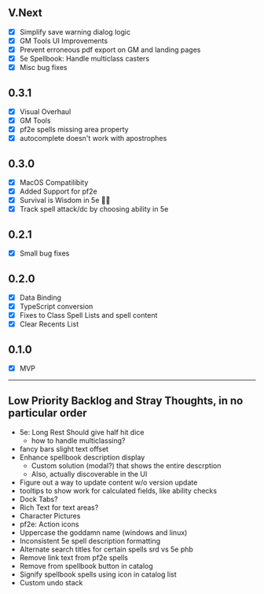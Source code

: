 ## V.Next
- [X] Simplify save warning dialog logic
- [X] GM Tools UI Improvements
- [X] Prevent erroneous pdf export on GM and landing pages
- [X] 5e Spellbook: Handle multiclass casters
- [X] Misc bug fixes

## 0.3.1
- [X] Visual Overhaul
- [X] GM Tools
- [X] pf2e spells missing area property
- [X] autocomplete doesn't work with apostrophes

## 0.3.0
- [X] MacOS Compatilibity
- [X] Added Support for pf2e
- [X] Survival is Wisdom in 5e 🤦‍♂️
- [X] Track spell attack/dc by choosing ability in 5e

## 0.2.1
- [X] Small bug fixes

## 0.2.0
- [X] Data Binding
- [X] TypeScript conversion
- [X] Fixes to Class Spell Lists and spell content
- [X] Clear Recents List

## 0.1.0
- [X] MVP

---

## Low Priority Backlog and Stray Thoughts, in no particular order
- 5e: Long Rest Should give half hit dice 
    - how to handle multiclassing?
- fancy bars slight text offset
- Enhance spellbook description display
    - Custom solution (modal?) that shows the entire descrption
    - Also, actually discoverable in the UI
- Figure out a way to update content w/o version update
- tooltips to show work for calculated fields, like ability checks
- Dock Tabs?
- Rich Text for text areas?
- Character Pictures
- pf2e: Action icons 
- Uppercase the goddamn name (windows and linux)
- Inconsistent 5e spell description formatting
- Alternate search titles for certain spells srd vs 5e phb
- Remove link text from pf2e spells 
- Remove from spellbook button in catalog
- Signify spellbook spells using icon in catalog list
- Custom undo stack